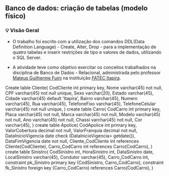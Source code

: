 ## Banco de dados: criação de tabelas (modelo físico)

### 💡 Visão Geral 
- O trabalho foi escrito com a utilização dos comandos DDL(Data Definition Language) - Create, Alter, Drop - para a implementação de quatro tabelas e inserir restrições de tipo e valores de dados, utilizando o SQL Server.  

- A atividade teve como objetivo exercitar os conceitos trabalhados na disciplina de Banco de Dados - Relacional, administrada pelo professor [Mateus Guilherme Fuini](https://br.linkedin.com/in/mateusfuini) na instituição [FATEC Itapira](https://fatecitapira.edu.br/).


Create table Cliente(
	CodCliente int primary key,
	Nome varchar(45) not null,
	CPF varchar(45) not null unique,
	Sexo varchar(20),
	Estado varchar(45),
	Cidade varchar(45) default 'Itapira',
	Bairro varchar(45),
	Numero varchar(45),
	Rua varchar(45),
	TelefoneFixo varchar(45),
	TelefoneCelular varchar(45) not null unique,
)
create table Carro(
	CodCarro int primary key,
	Placa varchar(45) not null,
	Marca varchar(45) not null,
	Modelo varchar(45) not null,
	Ano varchar(45) not null,
	Chassi varchar(45) not null,
	Cor varchar(45),
)
create table Apolice(
	CodApolice int primary key,
	ValorCobertura decimal not null,
	ValorFranquia decimal not null,
	DataInicioVigencia date check (DataInicioVigencia> getdate()),
	DataFimVigencia date not null,
	Cliente_CodCliente int references Cliente(CodCliente),
	Carro_CodCarro int references Carro(CodCarro),
)
create table Sinistro(
	CodSinistro int,
	HoraSinistro int,
	DataSinistro date,
	LocalSinistro varchar(45),
	Condutor varchar(45),
	Carro_CodCarro int,
	constraint pk_Sinistro primary key (CodSinistro, Carro_CodCarro),
	constraint fk_Sinistro foreign key (Carro_CodCarro) references Carro(CodCarro),
)
